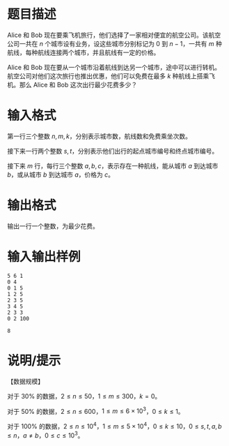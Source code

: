 # 题目描述

Alice 和 Bob 现在要乘飞机旅行，他们选择了一家相对便宜的航空公司。该航空公司一共在 $n$ 个城市设有业务，设这些城市分别标记为 $0$ 到 $n-1$，一共有 $m$ 种航线，每种航线连接两个城市，并且航线有一定的价格。

Alice 和 Bob 现在要从一个城市沿着航线到达另一个城市，途中可以进行转机。航空公司对他们这次旅行也推出优惠，他们可以免费在最多 $k$ 种航线上搭乘飞机。那么 Alice 和 Bob 这次出行最少花费多少？

# 输入格式

第一行三个整数 $n,m,k$，分别表示城市数，航线数和免费乘坐次数。

接下来一行两个整数 $s,t$，分别表示他们出行的起点城市编号和终点城市编号。

接下来 $m$ 行，每行三个整数 $a,b,c$，表示存在一种航线，能从城市 $a$ 到达城市 $b$，或从城市 $b$ 到达城市 $a$，价格为 $c$。

# 输出格式

输出一行一个整数，为最少花费。

# 输入输出样例

```input1
5 6 1
0 4
0 1 5
1 2 5
2 3 5
3 4 5
2 3 3
0 2 100
```

```output1
8
```

# 说明/提示

【数据规模】

对于 $30 \%$ 的数据，$2 \leq n \leq 50$，$1 \leq m \leq 300$，$k=0$。

对于 $50 \%$ 的数据，$2 \leq n \leq 600$，$1 \leq m \leq 6 \times{10}^3$，$0 \leq k \leq 1$。

对于 $100 \%$ 的数据，$2 \leq n \leq {10}^4$，$1 \leq m \leq 5 \times {10}^4$，$0 \leq k \leq 10$，$0 \leq s,t,a,b \leq n$，$a \neq b$，$0 \leq c \leq {10}^3$。
